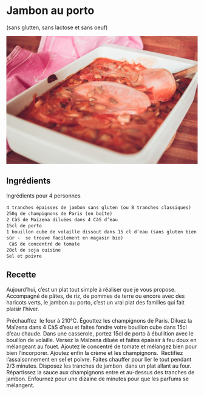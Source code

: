 # Jambon au porto
(sans glutten, sans lactose et sans oeuf)  

![](../img/jambon-au-porto2.jpg)

## Ingrédients
Ingrédients pour 4 personnes

    4 tranches épaisses de jambon sans gluten (ou 8 tranches classiques)
    250g de champignons de Paris (en boîte)
    2 CàS de Maïzena diluées dans 4 CàS d’eau
    15cl de porto
    1 bouillon cube de volaille dissout dans 15 cl d’eau (sans gluten bien sûr -  se trouve facilement en magasin bio)
     CàS de concentré de tomate
    20cl de soja cuisine
    Sel et poivre

## Recette
Aujourd’hui, c’est un plat tout simple à réaliser que je vous propose. Accompagné de pâtes, de riz, de pommes de terre ou encore avec des haricots verts, le jambon au porto, c’est un vrai plat des familles qui fait plaisir l’hiver.

Préchauffez  le four à 210°C.
Égouttez les champignons de Paris. Diluez la Maïzena dans 4 CàS d’eau et faites fondre votre bouillon cube dans 15cl d’eau chaude.
Dans une casserole, portez 15cl de porto à ébullition avec le bouillon de volaille. Versez la Maïzena diluée et faites épaissir à feu doux en mélangeant au fouet. Ajoutez le concentré de tomate et mélangez bien pour bien l’incorporer. Ajoutez enfin la crème et les champignons.  Rectifiez l’assaisonnement en sel et poivre. Faites chauffer pour lier le tout pendant 2/3 minutes.
Disposez les tranches de jambon  dans un plat allant au four. Répartissez la sauce aux champignons entre et au-dessus des tranches de jambon. Enfournez pour une dizaine de minutes pour que les parfums se mélangent.

